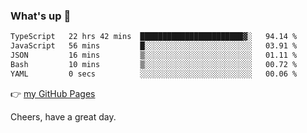 ### What's up 👋

<!--START_SECTION:waka-->

```txt
TypeScript   22 hrs 42 mins  ███████████████████████▓░   94.14 %
JavaScript   56 mins         █░░░░░░░░░░░░░░░░░░░░░░░░   03.91 %
JSON         16 mins         ▒░░░░░░░░░░░░░░░░░░░░░░░░   01.11 %
Bash         10 mins         ▒░░░░░░░░░░░░░░░░░░░░░░░░   00.72 %
YAML         0 secs          ░░░░░░░░░░░░░░░░░░░░░░░░░   00.06 %
```

<!--END_SECTION:waka-->

👉 [my GitHub Pages](https://ykzhukian.github.io)

Cheers, have a great day.

